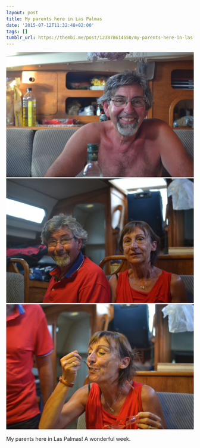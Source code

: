 ```yaml
---
layout: post
title: My parents here in Las Palmas
date: '2015-07-12T11:32:48+02:00'
tags: []
tumblr_url: https://thembi.me/post/123878614550/my-parents-here-in-las-palmas-a-wonderful-week
---
```

 ![](/files/tumblr_nrdbuoIoZM1tq106bo1_1280.jpg)  
 ![](/files/tumblr_nrdbuoIoZM1tq106bo2_1280.jpg)  
 ![](/files/tumblr_nrdbuoIoZM1tq106bo3_1280.jpg)  
  

My parents here in Las Palmas! A wonderful week.

